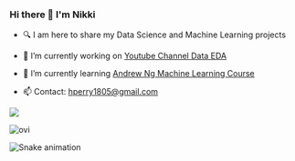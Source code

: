 ### Hi there 👋 I'm Nikki

+ 🔍 I am here to share my Data Science and Machine Learning projects

+ 🔭 I’m currently working on [Youtube Channel Data EDA](/yteda)

+ 🌱 I’m currently learning [Andrew Ng Machine Learning Course](https://www.coursera.org/specializations/machine-learning-introduction)

+ 📫 Contact: [hperry1805@gmail.com](mailto:hperry1805@gmail.com)

![](https://komarev.com/ghpvc/?username=hnperry&color=blueviolet&style=plastic)

<img src="https://github-readme-stats.vercel.app/api/top-langs?username=hnperry&show_icons=true&locale=en&layout=compact&theme=chartreuse-dark" alt="ovi" />

![Snake animation](https://github.com/hnperry/github-readme/blob/output/github-contribution-snake.svg)
